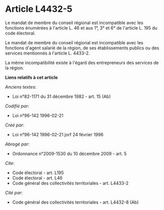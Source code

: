 # Article L4432-5

Le mandat de membre du conseil régional est incompatible avec les fonctions énumérées à l'article L. 46 et aux 1°, 3° et 6°
de l'article L. 195 du code électoral. 

Le mandat de membre du conseil régional est incompatible avec les fonctions d'agent salarié de la région, de ses
établissements publics ou des services mentionnés à l'article L. 4433-2. 

La même incompatibilité existe à l'égard des entrepreneurs des services de la région.

**Liens relatifs à cet article**

_Anciens textes_:

  - Loi n°82-1171 du 31 décembre 1982 - art. 15 (Ab)

_Codifié par_:

  - Loi n°96-142 1996-02-21

_Créé par_:

  - Loi n°96-142 1996-02-21 jorf 24 février 1996

_Abrogé par_:

  - Ordonnance n°2009-1530 du 10 décembre 2009 - art. 5

_Cite_:

  - Code électoral - art. L195
  - Code électoral - art. L46
  - Code général des collectivités territoriales - art. L4433-2

_Cité par_:

  - Code général des collectivités territoriales - art. L4432-8 (Ab)
